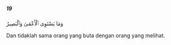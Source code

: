 ##### 19

<span class="ayah">وَمَا يَسْتَوِى ٱلْأَعْمَىٰ وَٱلْبَصِيرُ</span>

<span class="ayah_translation">Dan tidaklah sama orang yang buta dengan orang yang melihat.</span>
